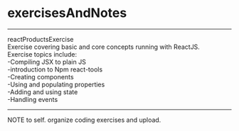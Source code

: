 # exercisesAndNotes
--------------------------------------------------------------------
reactProductsExercise <br />
Exercise covering basic and core concepts running with ReactJS.<br />
Exercise topics include: <br />
	-Compiling JSX to plain JS <br />
	-introduction to Npm react-tools <br />
	-Creating components <br />
	-Using and populating properties <br />
	-Adding and using state <br />
	-Handling events <br />

--------------------------------------------------------------------

NOTE to self. organize coding exercises and upload. 
